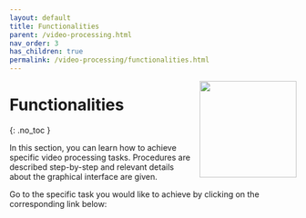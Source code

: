 ```yaml
---
layout: default
title: Functionalities
parent: /video-processing.html
nav_order: 3
has_children: true
permalink: /video-processing/functionalities.html
---
```


<img src="../assets/images/logos/logo-video-processing_400px.png" width="170" style="float:right; margin-left: 15px;"/>

# Functionalities
{: .no_toc }

In this section, you can learn how to achieve specific video processing tasks.
Procedures are described step-by-step and relevant details about the graphical interface are given.

Go to the specific task you would like to achieve by clicking on the corresponding link below: